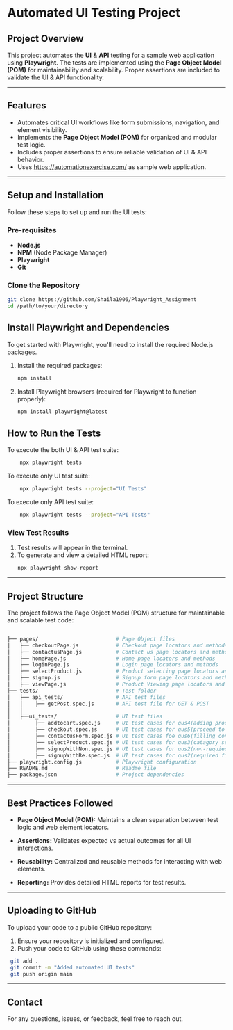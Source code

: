 # Automated UI Testing Project

## **Project Overview**
This project automates the **UI** & **API** testing for a sample web application using **Playwright**. The tests are implemented using the **Page Object Model (POM)** for maintainability and scalability. Proper assertions are included to validate the UI & API functionality.

---

## **Features**
- Automates critical UI workflows like form submissions, navigation, and element visibility.
- Implements the **Page Object Model (POM)** for organized and modular test logic.
- Includes proper assertions to ensure reliable validation of UI & API behavior.
- Uses https://automationexercise.com/ as sample web application.


---

## **Setup and Installation**
Follow these steps to set up and run the UI tests:

### **Pre-requisites**
- **Node.js** 
- **NPM** (Node Package Manager)
- **Playwright**
- **Git**

### **Clone the Repository**
```bash
git clone https://github.com/Shaila1906/Playwright_Assignment
cd /path/to/your/directory

```



## **Install Playwright and Dependencies**

To get started with Playwright, you'll need to install the required Node.js packages.

1. Install the required packages:
   ```bash
   npm install
   ``` 

2. Install Playwright browsers (required for Playwright to function properly):
   ```bash
   npm install playwright@latest
   ```

## **How to Run the Tests**
To execute the both UI & API test suite:

 ```bash
     npx playwright tests
```
To execute only UI test suite:
 ```bash
     npx playwright tests --project="UI Tests"
```
To execute only API test suite:
 ```bash
     npx playwright tests --project="API Tests"
```

### **View Test Results**
1. Test results will appear in the terminal.
2. To generate and view a detailed HTML report:
   ```bash
   npx playwright show-report
   ```
---

## **Project Structure**

The project follows the Page Object Model (POM) structure for maintainable and scalable test code:
  ```bash

├── pages/                         # Page Object files
│   ├── checkoutPage.js            # Checkout page locators and methods
│   ├── contactusPage.js           # Contact us page locators and methods
│   ├── homePage.js                # Home page locators and methods
│   ├── loginPage.js               # Login page locators and methods
│   ├── selectProduct.js           # Product selecting page locators and methods
│   ├── signup.js                  # Signup form page locators and methods
│   ├── viewPage.js                # Product Viewing page locators and methods
├── tests/                         # Test folder
│   ├── api_tests/                 # API test files
│   │    ├── getPost.spec.js       # API test file for GET & POST
│   │
│   ├──ui_tests/                   # UI test files
│        ├── addtocart.spec.js     # UI test cases for qus4(adding product to car
│        ├── checkout.spec.js      # UI test cases for qus5(proceed to checout)
│        ├── contactusForm.spec.js # UI test cases foe qus6(filling contactusForm)
│        ├── selectProduct.spec.js # UI test cases for qus3(catagory select)
│        ├── signupWithNon.spec.js # UI test cases for qus2(non-requied fields)
│        ├── signupWithRe.spec.js  # UI test cases for qus2(required fields)
├── playwright.config.js           # Playwright configuration
├── README.md                      # Readme file
├── package.json                   # Project dependencies

 ```
 ---
 
## **Best Practices Followed**

- **Page Object Model (POM):** Maintains a clean separation between test logic and  web element locators.

- **Assertions:** Validates expected vs actual outcomes for all UI interactions.

- **Reusability:** Centralized and reusable methods for interacting with web elements.

- **Reporting:** Provides detailed HTML reports for test results.

---

## **Uploading to GitHub**

To upload your code to a public GitHub repository:
1. Ensure your repository is initialized and configured.
2. Push your code to GitHub using these commands:
  ```bash
   git add .
   git commit -m "Added automated UI tests"
   git push origin main

   ```
---

## **Contact**
For any questions, issues, or feedback, feel free to reach out.
